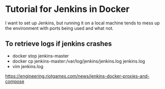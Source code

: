 # Tutorial for Jenkins in Docker
I want to set up Jenkins, but running it on a local machine tends to mess up the environment with ports being used and what not.

## To retrieve logs if jenkins crashes
- docker stop jenkins-master
- docker cp jenkins-master:/var/log/jenkins/jenkins.log jenkins.log
- vim jenkins.log




https://engineering.riotgames.com/news/jenkins-docker-proxies-and-compose
